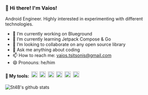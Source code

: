 ### 👋 Hi there! I'm Vaios!

Android Engineer. Highly interested in experimenting with different technologies.

- 🔭 I’m currently working on Blueground
- 🌱 I’m currently learning Jetpack Compose & Go
- 👯 I’m looking to collaborate on any open source library
- 💬 Ask me anything about coding 
- 📫 How to reach me: vaios.tsitsonis@gmail.com
- 😄 Pronouns: he/him                        

#### 🧰 My tools: &nbsp;<img src="https://user-images.githubusercontent.com/2396438/169656902-84a70748-701f-425f-8ded-715d56367724.png" height="20">&nbsp;&nbsp;<img src="https://user-images.githubusercontent.com/2396438/169656963-8b4713be-bd02-4673-b794-d7389b7d1695.png" height="20">&nbsp;&nbsp;<img src="https://user-images.githubusercontent.com/2396438/169657110-300656b0-1ffe-418c-a008-b919479421c6.png" height="20">&nbsp;&nbsp;<img src="https://user-images.githubusercontent.com/2396438/169657284-61716ab0-65e1-4158-90f3-b6ab590fb63d.png" height="20">&nbsp;&nbsp;<img src="https://user-images.githubusercontent.com/2396438/169657285-94abae7c-50dd-494a-b02d-c695f7699ee2.png" height="20">&nbsp;&nbsp;<img src="https://user-images.githubusercontent.com/2396438/169657425-916dc7b8-d9b0-4892-ad26-b90d7bfcba45.png" height="20">

![St4B's github stats](https://github-readme-stats.vercel.app/api?username=St4B&show_icons=true&hide_border=true)
